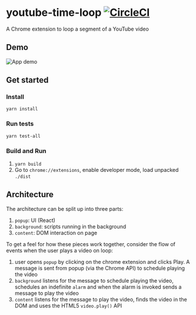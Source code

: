# youtube-time-loop [![CircleCI](https://circleci.com/gh/kunal-mandalia/youtube-time-loop.svg?style=svg)](https://circleci.com/gh/kunal-mandalia/youtube-time-loop)
A Chrome extension to loop a segment of a YouTube video

## Demo

![App demo](/docs/app-demo-v2.gif)

## Get started

### Install
`yarn install`

### Run tests
`yarn test-all`

### Build and Run
1. `yarn build`
2. Go to `chrome://extensions`, enable developer mode, load unpacked `./dist`


## Architecture

The architecture can be split up into three parts:

1. `popup`: UI (React)
2. `background`: scripts running in the background
3. `content`: DOM interaction on page

To get a feel for how these pieces work together, consider the flow of events when the user plays a video on loop:

1. user opens `popup` by clicking on the chrome extension and clicks Play. A message is sent from popup (via the Chrome API) to schedule playing the video
2. `background` listens for the message to schedule playing the video, schedules an indefinite `alarm` and when the alarm is invoked sends a message to play the video
3. `content` listens for the message to play the video, finds the video in the DOM and uses the HTML5 `video.play()` API
